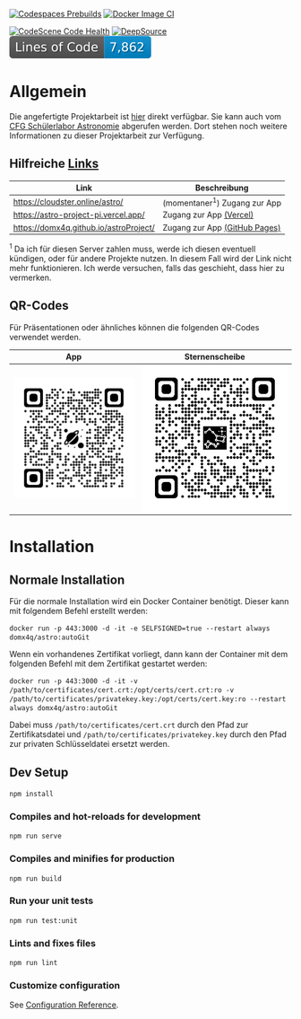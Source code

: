 [![Codespaces Prebuilds](https://github.com/domx4q/astroProject/actions/workflows/codespaces/create_codespaces_prebuilds/badge.svg)](https://github.com/domx4q/astroProject/actions/workflows/codespaces/create_codespaces_prebuilds)
[![Docker Image CI](https://github.com/domx4q/astroProject/actions/workflows/docker-image.yml/badge.svg)](https://github.com/domx4q/astroProject/actions/workflows/docker-image.yml)

[![CodeScene Code Health](https://codescene.io/projects/31104/status-badges/code-health)](https://codescene.io/projects/31104)
[![DeepSource](https://app.deepsource.com/gh/domx4q/astroProject.svg/?label=active+issues&show_trend=true&token=au7UeFncEauubfJgbm3Hk_zh)](https://app.deepsource.com/gh/domx4q/astroProject/?ref=repository-badge)
![LOC](https://raw.githubusercontent.com/domx4q/astroProject/image-data/loc.svg)

# Allgemein

Die angefertigte Projektarbeit ist [hier](Astronomie%20Projektarbeit.pdf) direkt verfügbar.
Sie kann auch vom [CFG Schülerlabor Astronomie](https://www.schuelerlabor-astronomie.de/) abgerufen werden.
Dort stehen noch weitere Informationen zu dieser Projektarbeit zur Verfügung.

## Hilfreiche <u>Links</u>

| Link                                   | Beschreibung                                               |
| -------------------------------------- | ---------------------------------------------------------- |
| https://cloudster.online/astro/        | (momentaner<sup>1</sup>) Zugang zur App                    |
| https://astro-project-pi.vercel.app/   | Zugang zur App [(Vercel)](https://vercel.com/)             |
| https://domx4q.github.io/astroProject/ | Zugang zur App [(GitHub Pages)](https://pages.github.com/) |

<sup>1</sup> Da ich für diesen Server zahlen muss, werde ich diesen eventuell kündigen, oder für andere Projekte nutzen. In diesem Fall wird der Link nicht mehr funktionieren.
Ich werde versuchen, falls das geschieht, dass hier zu vermerken.

## QR-Codes

Für Präsentationen oder ähnliches können die folgenden QR-Codes verwendet werden.

|                                                          App                                                          |                                                          Sternenscheibe                                                           |
| :-------------------------------------------------------------------------------------------------------------------: | :-------------------------------------------------------------------------------------------------------------------------------: |
| ![QR-Code zur App](https://raw.githubusercontent.com/domx4q/astroProject/master/.github/images/qrcode_astro_main.png) | ![QR-Code zur Sternenscheibe](https://raw.githubusercontent.com/domx4q/astroProject/master/.github/images/qrcode_astro_stars.png) |

# Installation

## Normale Installation

Für die normale Installation wird ein Docker Container benötigt. Dieser kann mit folgendem Befehl erstellt werden:

```
docker run -p 443:3000 -d -it -e SELFSIGNED=true --restart always domx4q/astro:autoGit
```

Wenn ein vorhandenes Zertifikat vorliegt, dann kann der Container mit dem folgenden Befehl mit dem Zertifikat gestartet werden:

```
docker run -p 443:3000 -d -it -v /path/to/certificates/cert.crt:/opt/certs/cert.crt:ro -v /path/to/certificates/privatekey.key:/opt/certs/cert.key:ro --restart always domx4q/astro:autoGit
```

Dabei muss `/path/to/certificates/cert.crt` durch den Pfad zur Zertifikatsdatei und `/path/to/certificates/privatekey.key` durch den Pfad zur privaten Schlüsseldatei ersetzt werden.

## Dev Setup

```
npm install
```

### Compiles and hot-reloads for development

```
npm run serve
```

### Compiles and minifies for production

```
npm run build
```

### Run your unit tests

```
npm run test:unit
```

### Lints and fixes files

```
npm run lint
```

### Customize configuration

See [Configuration Reference](https://cli.vuejs.org/config/).
